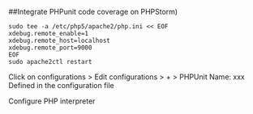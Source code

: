 ##Integrate PHPunit code coverage on PHPStorm)

```
sudo tee -a /etc/php5/apache2/php.ini << EOF
xdebug.remote_enable=1
xdebug.remote_host=localhost
xdebug.remote_port=9000
EOF
sudo apache2ctl restart
```

Click on configurations > Edit configurations > + > PHPUnit
Name: xxx
Defined in the configuration file

Configure PHP interpreter
